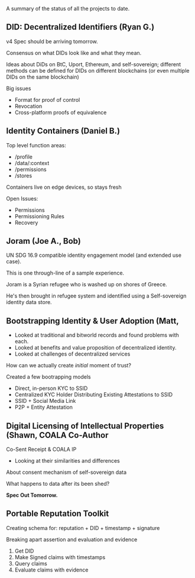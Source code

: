 A summary of the status of all the projects to date.

## DID: Decentralized Identifiers (Ryan G.)

v4 Spec should be arriving tomorrow.

Consensus on what DIDs look like and what they mean.

Ideas about DiDs on BtC, Uport, Ethereum, and self-sovereign; different methods can be defined for DIDs on different blockchains (or even multiple DIDs on the same blockchain)

Big issues
   * Format for proof of control
   * Revocation
   * Cross-platform proofs of equivalence

## Identity Containers (Daniel B.)

Top level function areas:
   * /profile
   * /data/:context
   * /permissions 
   * /stores
   
Containers live on edge devices, so stays fresh

Open Issues:
   * Permissions
   * Permissioning Rules
   * Recovery
   
## Joram (Joe A., Bob)

UN SDG 16.9 compatible identity engagement model (and extended use case).

This is one through-line of a sample experience.

Joram is a Syrian refugee who is washed up on shores of Greece.

He's then brought in refugee system and identified using a Self-sovereign identity data store.

## Bootstrapping Identity & User Adoption (Matt, 

   * Looked at traditional and bitworld records and found problems with each.
   * Looked at benefits and value proposition of decentralized identity.
   * Looked at challenges of decentralized services

How can we actually create _initial_ moment of trust? 

Created a few bootrapping models
   * Direct, in-person KYC to SSID
   * Centralized KYC Holder Distributing Existing Attestations to SSID
   * SSID + Social Media Link
   * P2P + Entity Attestation

## Digital Licensing of Intellectual Properties (Shawn, COALA Co-Author

Co-Sent Receipt & COALA IP 
   * Looking at their similarities and differences
   
About consent mechanism of self-sovereign data

What happens to data after its been shed?

**Spec Out Tomorrow.**

## Portable Reputation Toolkit

Creating schema for: reputation + DID + timestamp + signature 

Breaking apart assertion and evaluation and evidence

1. Get DID
2. Make Signed claims with timestamps
3. Query claims
4. Evaluate claims with evidence
